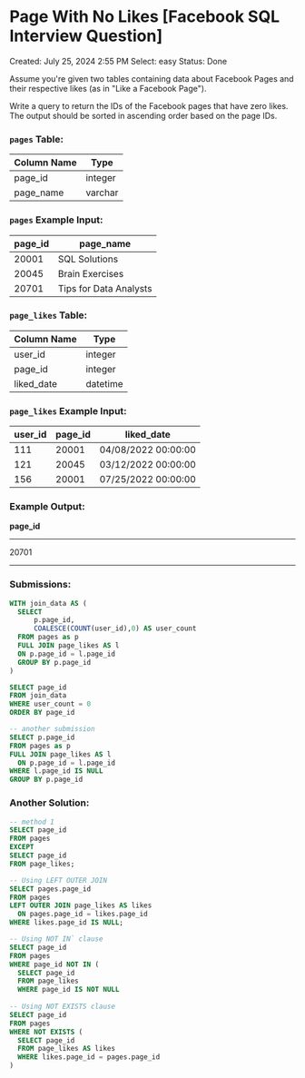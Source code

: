 # Page With No Likes [Facebook SQL Interview Question]

Created: July 25, 2024 2:55 PM
Select: easy
Status: Done

Assume you're given two tables containing data about Facebook Pages and their respective likes (as in "Like a Facebook Page").

Write a query to return the IDs of the Facebook pages that have zero likes. The output should be sorted in ascending order based on the page IDs.

### **`pages` Table:**

| Column Name | Type |
| --- | --- |
| page_id | integer |
| page_name | varchar |

### **`pages` Example Input:**

| page_id | page_name |
| --- | --- |
| 20001 | SQL Solutions |
| 20045 | Brain Exercises |
| 20701 | Tips for Data Analysts |

### **`page_likes` Table:**

| Column Name | Type |
| --- | --- |
| user_id | integer |
| page_id | integer |
| liked_date | datetime |

### **`page_likes` Example Input:**

| user_id | page_id | liked_date |
| --- | --- | --- |
| 111 | 20001 | 04/08/2022 00:00:00 |
| 121 | 20045 | 03/12/2022 00:00:00 |
| 156 | 20001 | 07/25/2022 00:00:00 |

### **Example Output:**

**page_id**

---

20701

---

### **Submissions:**

```sql
WITH join_data AS (
  SELECT
      p.page_id,
      COALESCE(COUNT(user_id),0) AS user_count
  FROM pages as p
  FULL JOIN page_likes AS l
  ON p.page_id = l.page_id
  GROUP BY p.page_id
)

SELECT page_id
FROM join_data
WHERE user_count = 0
ORDER BY page_id

-- another submission
SELECT p.page_id
FROM pages as p
FULL JOIN page_likes AS l 
  ON p.page_id = l.page_id
WHERE l.page_id IS NULL
GROUP BY p.page_id
```

### **Another Solution:**

```sql
-- method 1
SELECT page_id
FROM pages
EXCEPT
SELECT page_id
FROM page_likes;

-- Using LEFT OUTER JOIN
SELECT pages.page_id
FROM pages
LEFT OUTER JOIN page_likes AS likes
  ON pages.page_id = likes.page_id
WHERE likes.page_id IS NULL;

-- Using NOT IN` clause
SELECT page_id
FROM pages
WHERE page_id NOT IN (
  SELECT page_id
  FROM page_likes
  WHERE page_id IS NOT NULL
  
-- Using NOT EXISTS clause
SELECT page_id
FROM pages
WHERE NOT EXISTS (
  SELECT page_id
  FROM page_likes AS likes
  WHERE likes.page_id = pages.page_id
)
```
